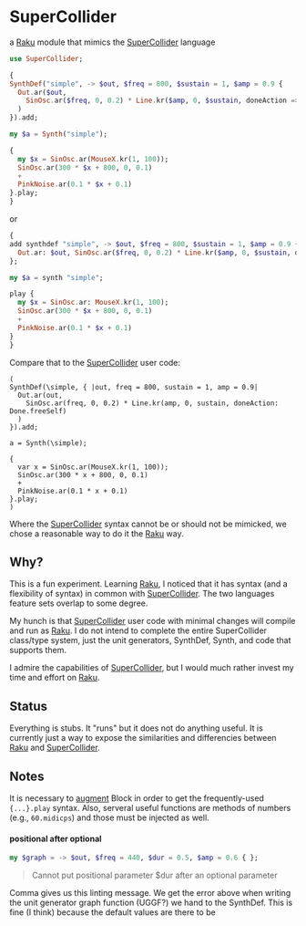 # SuperCollider

a [Raku][] module that mimics the [SuperCollider][] language


```Raku
use SuperCollider;

{
SynthDef("simple", -> $out, $freq = 800, $sustain = 1, $amp = 0.9 {
  Out.ar($out,
    SinOsc.ar($freq, 0, 0.2) * Line.kr($amp, 0, $sustain, doneAction => Done.freeSelf)
  )
}).add;

my $a = Synth("simple");

{
  my $x = SinOsc.ar(MouseX.kr(1, 100));
  SinOsc.ar(300 * $x + 800, 0, 0.1)
  +
  PinkNoise.ar(0.1 * $x + 0.1)
}.play;
}
```

or

```Raku
{
add synthdef "simple", -> $out, $freq = 800, $sustain = 1, $amp = 0.9 {
  Out.ar: $out, SinOsc.ar($freq, 0, 0.2) * Line.kr($amp, 0, $sustain, doneAction => Done.freeSelf)
};

my $a = synth "simple";

play {
  my $x = SinOsc.ar: MouseX.kr(1, 100);
  SinOsc.ar(300 * $x + 800, 0, 0.1)
  +
  PinkNoise.ar(0.1 * $x + 0.1)
}
}
```

Compare that to the [SuperCollider][] user code:

```SuperCollider
(
SynthDef(\simple, { |out, freq = 800, sustain = 1, amp = 0.9|
  Out.ar(out,
    SinOsc.ar(freq, 0, 0.2) * Line.kr(amp, 0, sustain, doneAction: Done.freeSelf)
  )
}).add;

a = Synth(\simple);

{
  var x = SinOsc.ar(MouseX.kr(1, 100));
  SinOsc.ar(300 * x + 800, 0, 0.1)
  +
  PinkNoise.ar(0.1 * x + 0.1)
}.play;
)
```


Where the [SuperCollider][] syntax cannot be or should not be mimicked, we chose a reasonable way to do it the [Raku][] way.


## Why?

This is a fun experiment. Learning [Raku][], I noticed that it has syntax (and a flexibility of syntax) in common with [SuperCollider][]. The two languages feature sets overlap to some degree.

My hunch is that [SuperCollider][] user code with minimal changes will compile and run as [Raku][]. I do not intend to complete the entire SuperCollider class/type system, just the unit generators, SynthDef, Synth, and code that supports them.

I admire the capabilities of [SuperCollider][], but I would much rather invest my time and effort on [Raku][].



## Status

Everything is stubs. It "runs" but it does not do anything useful. It is currently just a way to expose the similarities and differencies between [Raku][] and [SuperCollider][].


## Notes

It is necessary to [augment](https://docs.raku.org/syntax/augment) Block in order to get the frequently-used `{...}.play` syntax. Also, serveral useful functions are methods of numbers (e.g., `60.midicps`) and those must be injected as well.


#### positional after optional

```Raku
my $graph = -> $out, $freq = 440, $dur = 0.5, $amp = 0.6 { };
```

> Cannot put positional parameter $dur after an optional parameter

Comma gives us this linting message. 
We get the error above when writing the unit generator graph function (UGGF?) we hand to the SynthDef. This is fine (I think) because the default values are there to be 






[Raku]: https://raku.org/
[SuperCollider]: https://supercollider.github.io/

